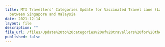 ```yaml
---
title: MTI Travellers' Categories Update for Vaccinated Travel Lane (Land)
  between Singapore and Malaysia
date: 2021-12-14
layout: file
description: ""
file_url: /files/Update%20to%20categories%20of%20travellers%20for%20the%20VTL%20Land%20between%20Singapore%20and%20Malaysia.pdf
published: false
---
```

